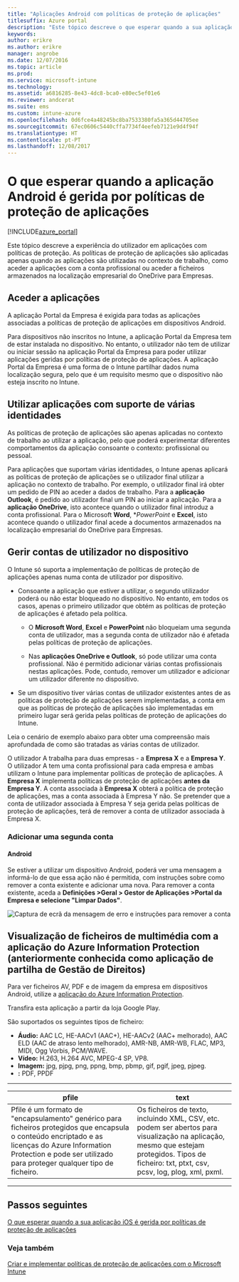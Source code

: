 ```yaml
---
title: "Aplicações Android com políticas de proteção de aplicações"
titlesuffix: Azure portal
description: "Este tópico descreve o que esperar quando a sua aplicação Android é gerida por políticas de proteção de aplicações.\""
keywords: 
author: erikre
ms.author: erikre
manager: angrobe
ms.date: 12/07/2016
ms.topic: article
ms.prod: 
ms.service: microsoft-intune
ms.technology: 
ms.assetid: a6816285-8e43-4dc8-bca0-e80ec5ef01e6
ms.reviewer: andcerat
ms.suite: ems
ms.custom: intune-azure
ms.openlocfilehash: 0d6fce4a48245bc8ba7533380fa5a365d44705ee
ms.sourcegitcommit: 67ec0606c5440cffa7734f4eefeb7121e9d4f94f
ms.translationtype: HT
ms.contentlocale: pt-PT
ms.lasthandoff: 12/08/2017
---
```

# <a name="what-to-expect-when-your-android-app-is-managed-by-app-protection-policies"></a>O que esperar quando a aplicação Android é gerida por políticas de proteção de aplicações 

[!INCLUDE[azure_portal](./includes/azure_portal.md)]

Este tópico descreve a experiência do utilizador em aplicações com políticas de proteção. As políticas de proteção de aplicações são aplicadas apenas quando as aplicações são utilizadas no contexto de trabalho, como aceder a aplicações com a conta profissional ou aceder a ficheiros armazenados na localização empresarial do OneDrive para Empresas.
##  <a name="accessing-apps"></a>Aceder a aplicações

A aplicação Portal da Empresa é exigida para todas as aplicações associadas a políticas de proteção de aplicações em dispositivos Android.

Para dispositivos não inscritos no Intune, a aplicação Portal da Empresa tem de estar instalada no dispositivo. No entanto, o utilizador não tem de utilizar ou iniciar sessão na aplicação Portal da Empresa para poder utilizar aplicações geridas por políticas de proteção de aplicações.
A aplicação Portal da Empresa é uma forma de o Intune partilhar dados numa localização segura, pelo que é um requisito mesmo que o dispositivo não esteja inscrito no Intune.


##  <a name="using-apps-with-multi-identity-support"></a>Utilizar aplicações com suporte de várias identidades

As políticas de proteção de aplicações são apenas aplicadas no contexto de trabalho ao utilizar a aplicação, pelo que poderá experimentar diferentes comportamentos da aplicação consoante o contexto: profissional ou pessoal.

Para aplicações que suportam várias identidades, o Intune apenas aplicará as políticas de proteção de aplicações se o utilizador final utilizar a aplicação no contexto de trabalho.  Por exemplo, o utilizador final irá obter um pedido de PIN ao aceder a dados de trabalho.  Para a **aplicação Outlook**, é pedido ao utilizador final um PIN ao iniciar a aplicação. Para a **aplicação OneDrive**, isto acontece quando o utilizador final introduz a conta profissional.  Para o Microsoft **Word**, **PowerPoint* e **Excel**, isto acontece quando o utilizador final acede a documentos armazenados na localização empresarial do OneDrive para Empresas.
##  <a name="managing-user-accounts-on-the-device"></a>Gerir contas de utilizador no dispositivo

O Intune só suporta a implementação de políticas de proteção de aplicações apenas numa conta de utilizador por dispositivo.

* Consoante a aplicação que estiver a utilizar, o segundo utilizador poderá ou não estar bloqueado no dispositivo. No entanto, em todos os casos, apenas o primeiro utilizador que obtém as políticas de proteção de aplicações é afetado pela política.

  * O **Microsoft Word**, **Excel** e **PowerPoint** não bloqueiam uma segunda conta de utilizador, mas a segunda conta de utilizador não é afetada pelas políticas de proteção de aplicações.

  * Nas **aplicações OneDrive e Outlook**, só pode utilizar uma conta profissional.  Não é permitido adicionar várias contas profissionais nestas aplicações.  Pode, contudo, remover um utilizador e adicionar um utilizador diferente no dispositivo.


* Se um dispositivo tiver várias contas de utilizador existentes antes de as políticas de proteção de aplicações serem implementadas, a conta em que as políticas de proteção de aplicações são implementadas em primeiro lugar será gerida pelas políticas de proteção de aplicações do Intune.


Leia o cenário de exemplo abaixo para obter uma compreensão mais aprofundada de como são tratadas as várias contas de utilizador.

O utilizador A trabalha para duas empresas - a **Empresa X** e a **Empresa Y**. O utilizador A tem uma conta profissional para cada empresa e ambas utilizam o Intune para implementar políticas de proteção de aplicações. A **Empresa X** implementa políticas de proteção de aplicações **antes da** **Empresa Y**. A conta associada à **Empresa X** obterá a política de proteção de aplicações, mas a conta associada à Empresa Y não. Se pretender que a conta de utilizador associada à Empresa Y seja gerida pelas políticas de proteção de aplicações, terá de remover a conta de utilizador associada à Empresa X.
### <a name="adding-a-second-account"></a>Adicionar uma segunda conta
####  <a name="android"></a>Android
Se estiver a utilizar um dispositivo Android, poderá ver uma mensagem a informá-lo de que essa ação não é permitida, com instruções sobre como remover a conta existente e adicionar uma nova.  Para remover a conta existente, aceda a **Definições &gt;Geral &gt; Gestor de Aplicações &gt;Portal da Empresa e selecione "Limpar Dados"**.

![Captura de ecrã da mensagem de erro e instruções para remover a conta](./media/android-switch-user.png)

##  <a name="viewing-media-files-with-the-azure-information-protection-app-previously-known-as-rights-management-sharing-app"></a>Visualização de ficheiros de multimédia com a aplicação do Azure Information Protection (anteriormente conhecida como aplicação de partilha de Gestão de Direitos)
Para ver ficheiros AV, PDF e de imagem da empresa em dispositivos Android, utilize a [aplicação do Azure Information Protection](https://play.google.com/store/apps/details?id=com.microsoft.ipviewer).

Transfira esta aplicação a partir da loja Google Play.  

São suportados os seguintes tipos de ficheiro:

* **Áudio:** AAC LC, HE-AACv1 (AAC+), HE-AACv2 (AAC+ melhorado), AAC ELD (AAC de atraso lento melhorado), AMR-NB, AMR-WB, FLAC, MP3, MIDI, Ogg Vorbis, PCM/WAVE.
* **Vídeo:** H.263, H.264 AVC, MPEG-4 SP, VP8.
* **Imagem:** jpg, pjpg, png, ppng, bmp, pbmp, gif, pgif, jpeg, pjpeg.
* **:** PDF, PPDF

------------
|**pfile**|**text**|
|----|----|
|Pfile é um formato de "encapsulamento" genérico para ficheiros protegidos que encapsula o conteúdo encriptado e as licenças do Azure Information Protection e pode ser utilizado para proteger qualquer tipo de ficheiro.|Os ficheiros de texto, incluindo XML, CSV, etc. podem ser abertos para visualização na aplicação, mesmo que estejam protegidos. Tipos de ficheiro: txt, ptxt, csv, pcsv, log, plog, xml, pxml.|
---------------
## <a name="next-steps"></a>Passos seguintes
[O que esperar quando a sua aplicação iOS é gerida por políticas de proteção de aplicações](app-protection-enabled-apps-ios.md)

### <a name="see-also"></a>Veja também
[Criar e implementar políticas de proteção de aplicações com o Microsoft Intune](app-protection-policies.md)
